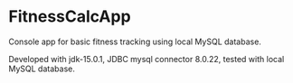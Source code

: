 # FitnessCalcApp
 Console app for basic fitness tracking using local MySQL database.
 

Developed with jdk-15.0.1, JDBC mysql connector 8.0.22, tested with local MySQL database.

